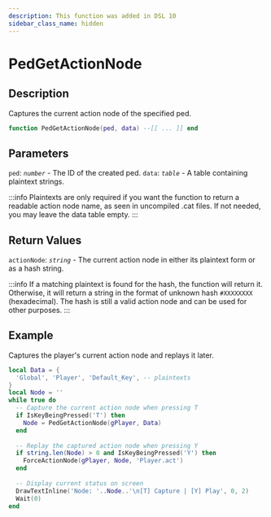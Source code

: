 ```yaml
---
description: This function was added in DSL 10
sidebar_class_name: hidden
---
```


# PedGetActionNode

## Description

Captures the current action node of the specified ped.

```lua
function PedGetActionNode(ped, data) --[[ ... ]] end
```

## Parameters

`ped`: _`number`_ - The ID of the created ped.
`data`: _`table`_ - A table containing plaintext strings.

:::info
Plaintexts are only required if you want the function to return a readable action node name, as seen in uncompiled .cat files. If not needed, you may leave the data table empty.
:::

## Return Values

`actionNode`: _`string`_ - The current action node in either its plaintext form or as a hash string.

:::info
If a matching plaintext is found for the hash, the function will return it. Otherwise, it will return a string in the format of unknown hash `#XXXXXXXX` (hexadecimal). The hash is still a valid action node and can be used for other purposes.
:::

## Example

Captures the player's current action node and replays it later.
```lua
local Data = {
  'Global', 'Player', 'Default_Key', -- plaintexts
}
local Node = ''
while true do
  -- Capture the current action node when pressing T
  if IsKeyBeingPressed('T') then
    Node = PedGetActionNode(gPlayer, Data)
  end
  
  -- Replay the captured action node when pressing Y
  if string.len(Node) > 0 and IsKeyBeingPressed('Y') then
    ForceActionNode(gPlayer, Node, 'Player.act')
  end
  
  -- Display current status on screen
  DrawTextInline('Node: '..Node..'\n[T] Capture | [Y] Play', 0, 2)
  Wait(0)
end
```
